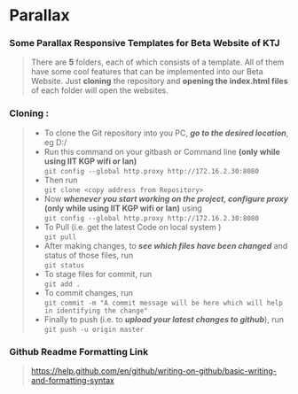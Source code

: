 # Parallax
### Some Parallax Responsive Templates for Beta Website of KTJ

> There are **5** folders, each of which consists of a template. All of them have some cool features that can be implemented into our Beta Website. Just **cloning** the repository and **opening the index.html files** of each folder will open the websites.

### Cloning : 

> - To clone the Git repository into you PC, ***go to the desired location***, eg D:/    
> - Run this command on your gitbash or Command line **(only while using IIT KGP wifi or lan)**    
```git config --global http.proxy http://172.16.2.30:8080```
> - Then run        
```git clone <copy address from Repository>```
> - Now ***whenever you start working on the project, configure proxy*** **(only while using IIT KGP wifi or lan)** using       
```git config --global http.proxy http://172.16.2.30:8080``` 
> - To Pull (i.e. get the latest Code on local system )       
```git pull```
> - After making changes, to ***see which files have been changed*** and status of those files, run       
```git status```
> - To stage files for commit, run        
```git add . ```
> - To commit changes, run         
```git commit -m "A commit message will be here which will help in identifying the change"```
> - Finally to push (i.e. to ***upload your latest changes to github***), run          
```git push -u origin master```

### Github Readme Formatting Link
> https://help.github.com/en/github/writing-on-github/basic-writing-and-formatting-syntax
